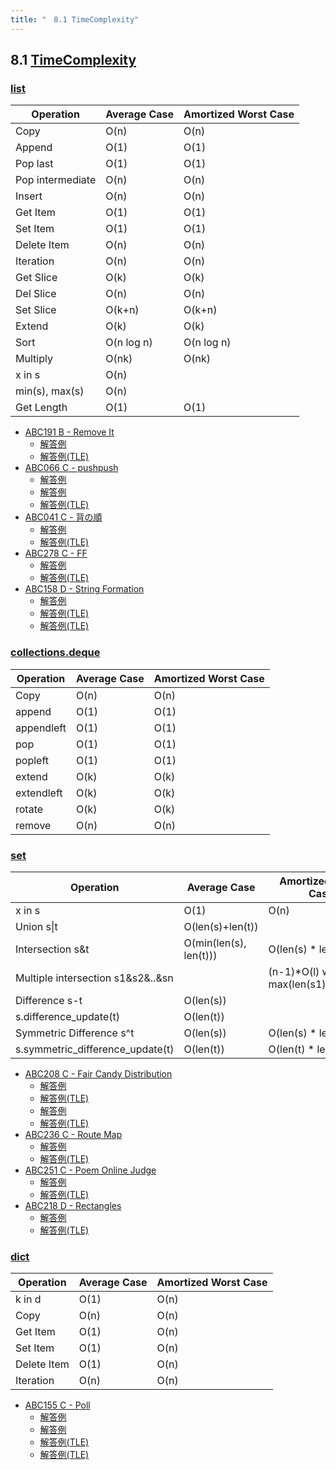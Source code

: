 ```yaml
---
title: "　8.1 TimeComplexity"
---
```


## 8.1 [TimeComplexity](https://wiki.python.org/moin/TimeComplexity)

### [list](https://wiki.python.org/moin/TimeComplexity#list)

|Operation|Average Case|Amortized Worst Case|
|---|---|---|
|Copy				|O(n)		|O(n)		|
|Append				|O(1)		|O(1)		|
|Pop last			|O(1)		|O(1)		|
|Pop intermediate	|O(n)		|O(n)		|
|Insert				|O(n)		|O(n)		|
|Get Item			|O(1)		|O(1)		|
|Set Item			|O(1)		|O(1)		|
|Delete Item		|O(n)		|O(n)		|
|Iteration			|O(n)		|O(n)		|
|Get Slice			|O(k)		|O(k)		|
|Del Slice			|O(n)		|O(n)		|
|Set Slice			|O(k+n)		|O(k+n)		|
|Extend				|O(k)		|O(k)		|
|Sort				|O(n log n)	|O(n log n)	|
|Multiply			|O(nk)		|O(nk)		|
|x in s				|O(n)		|			|
|min(s), max(s)		|O(n)		|			|
|Get Length			|O(1)		|O(1)		|

- [ABC191 B - Remove It](https://atcoder.jp/contests/abc191/tasks/abc191_b)
    - [解答例](https://atcoder.jp/contests/abc191/submissions/21278546)
    - [解答例(TLE)](https://atcoder.jp/contests/abc191/submissions/21278457)
- [ABC066 C - pushpush](https://atcoder.jp/contests/abc066/tasks/arc077_a)
    - [解答例](https://atcoder.jp/contests/abc066/submissions/14452926)
    - [解答例](https://atcoder.jp/contests/abc066/submissions/18297546)
    - [解答例(TLE)](https://atcoder.jp/contests/abc066/submissions/18378136)
- [ABC041 C - 背の順](https://atcoder.jp/contests/abc041/tasks/abc041_c)
    - [解答例](https://atcoder.jp/contests/abc041/submissions/17928669)
    - [解答例(TLE)](https://atcoder.jp/contests/abc041/submissions/36204549)
- [ABC278 C - FF](https://atcoder.jp/contests/abc278/tasks/abc278_c)
    - [解答例](https://atcoder.jp/contests/abc278/submissions/37119781)
    - [解答例(TLE)](https://atcoder.jp/contests/abc278/submissions/37119784)
- [ABC158 D - String Formation](https://atcoder.jp/contests/abc158/tasks/abc158_d)
    - [解答例](https://atcoder.jp/contests/abc158/submissions/14452351)
    - [解答例(TLE)](https://atcoder.jp/contests/abc158/submissions/14452176)
    - [解答例(TLE)](https://atcoder.jp/contests/abc158/submissions/14452076)

### [collections.deque](https://wiki.python.org/moin/TimeComplexity#collections.deque)

|Operation|Average Case|Amortized Worst Case|
|---|---|---|
|Copy		|O(n)	|O(n)	|
|append		|O(1)	|O(1)	|
|appendleft	|O(1)	|O(1)	|
|pop		|O(1)	|O(1)	|
|popleft	|O(1)	|O(1)	|
|extend		|O(k)	|O(k)	|
|extendleft	|O(k)	|O(k)	|
|rotate		|O(k)	|O(k)	|
|remove		|O(n)	|O(n)	|

### [set](https://wiki.python.org/moin/TimeComplexity#set)

|Operation|Average Case|Amortized Worst Case|
|---|---|---|
|x in s								|O(1)					|O(n)											|
|Union s\|t							|O(len(s)+len(t))		|												|
|Intersection s&t					|O(min(len(s), len(t)))	|O(len(s) * len(t))								|
|Multiple intersection s1&s2&..&sn	|						|(n-1)*O(l) where l is max(len(s1),..,len(sn))	|
|Difference s-t						|O(len(s))				|												|
|s.difference_update(t)				|O(len(t))				|												|
|Symmetric Difference s^t			|O(len(s))				|O(len(s) * len(t))								|
|s.symmetric_difference_update(t)	|O(len(t))				|O(len(t) * len(s))								|

- [ABC208 C - Fair Candy Distribution](https://atcoder.jp/contests/abc208/tasks/abc208_c)
    - [解答例](https://atcoder.jp/contests/abc208/submissions/24837061)
    - [解答例(TLE)](https://atcoder.jp/contests/abc208/submissions/24837096)
    - [解答例](https://atcoder.jp/contests/abc208/submissions/24837057)
    - [解答例(TLE)](https://atcoder.jp/contests/abc208/submissions/36204596)
- [ABC236 C - Route Map](https://atcoder.jp/contests/abc236/tasks/abc236_c)
    - [解答例](https://atcoder.jp/contests/abc236/submissions/36204589)
    - [解答例(TLE)](https://atcoder.jp/contests/abc236/submissions/36204591)
- [ABC251 C - Poem Online Judge](https://atcoder.jp/contests/abc251/tasks/abc251_c)
    - [解答例](https://atcoder.jp/contests/abc251/submissions/31766966)
    - [解答例(TLE)](https://atcoder.jp/contests/abc251/submissions/38578772)
- [ABC218 D - Rectangles](https://atcoder.jp/contests/abc218/tasks/abc218_d)
    - [解答例](https://atcoder.jp/contests/abc218/submissions/31378354)
    - [解答例(TLE)](https://atcoder.jp/contests/abc218/submissions/31377987)

### [dict](https://wiki.python.org/moin/TimeComplexity#dict)

|Operation|Average Case|Amortized Worst Case|
|---|---|---|
|k in d			|O(1)	|O(n)	|
|Copy			|O(n)	|O(n)	|
|Get Item		|O(1)	|O(n)	|
|Set Item		|O(1)	|O(n)	|
|Delete Item	|O(1)	|O(n)	|
|Iteration		|O(n)	|O(n)	|

- [ABC155 C - Poll](https://atcoder.jp/contests/abc155/tasks/abc155_c)
    - [解答例](https://atcoder.jp/contests/abc155/submissions/17919140)
    - [解答例](https://atcoder.jp/contests/abc155/submissions/17919277)
    - [解答例(TLE)](https://atcoder.jp/contests/abc155/submissions/17919062)
    - [解答例(TLE)](https://atcoder.jp/contests/abc155/submissions/17919204)